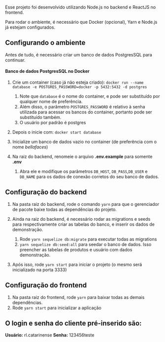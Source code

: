 Esse projeto foi desenvolvido utilizando Node.js no backend e ReactJS no frontend.

Para rodar o ambiente, é necessário que Docker (opcional), Yarn e Node.js já estejam configurados.

## Configurando o ambiente
Antes de tudo, é necessário criar um banco de dados PostgresSQL para continuar.

#### Banco de dados PostgresSQL no Docker
1. Crie um container (caso já não esteja criado):
`docker run --name database -e POSTGRES_PASSWORD=docker -p 5432:5432 -d postgres`
	1. Note que `database` é o nome do container, e pode ser substituído por qualquer nome de preferência.
	2. Além disso, o parâmetro `POSTGRES_PASSWORD` é relativo à senha utilizada para acessar os bancos do container, portanto pode ser substituído também.
	3. O usuário por padrão é postgres

2. Depois o inicie com:
`docker start database`

3. Inicialize um banco de dados vazio no container (de preferência com o nome *bellafaces*)

4. Na raiz do backend, renomeie o arquivo **.env.example** para somente **.env**
	1. Abra ele e modifique os parâmetros  `DB_HOST`, `DB_PASS`,`DB_USER` e `DB_NAME` para os dados de conexão corretos do seu banco de dados.

## Configuração do backend
1. Na pasta raiz do backend, rode o comando `yarn` para que o gerenciador de pacote baixe todas as dependências do projeto.

2. Ainda na raiz do backend, é necessário rodar as migrations e seeds para respectivamente criar as tabelas do banco, e inserir os dados de demonstração.
	1. Rode `yarn sequelize db:migrate` para executar todas as migrations
	2. `yarn sequelize db:seed:all` para seedar o banco de dados.
	Isso preencher as tabelas de produtos e usuário com dados demonstração.

3. Após isso, rode `yarn start` para iniciar o projeto (o mesmo será inicializado na porta 3333)

## Configuração do frontend
1. Na pasta raiz do frontend, rode `yarn` para baixar todas as demais dependências.
2. Rode `yarn start` para inicializar a aplicação

##	O login e senha do cliente pré-inserido são:
**Usuário:** rl.catarinense
**Senha:** 123456teste
